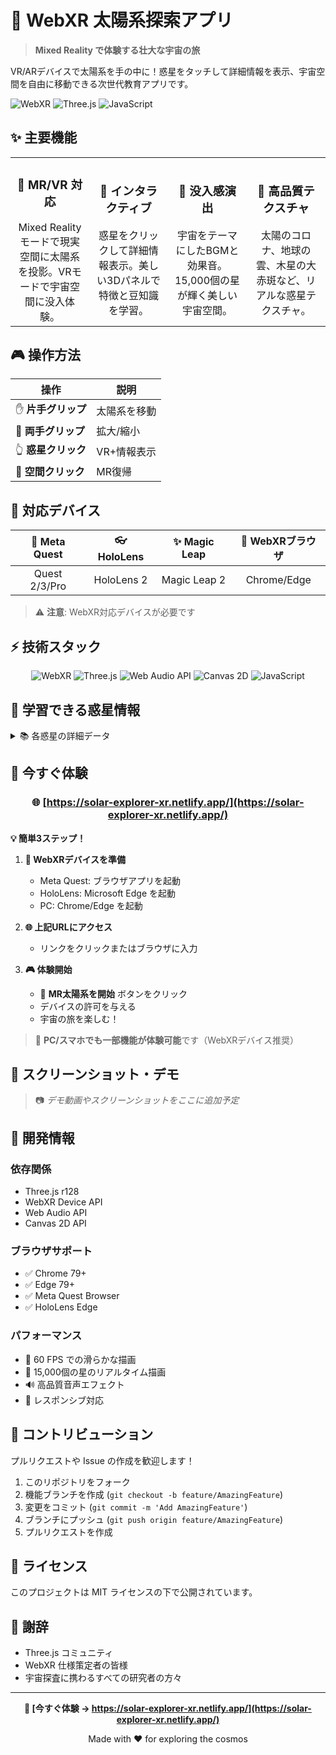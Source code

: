 # 🌌 WebXR 太陽系探索アプリ

> **Mixed Reality で体験する壮大な宇宙の旅**

VR/ARデバイスで太陽系を手の中に！惑星をタッチして詳細情報を表示、宇宙空間を自由に移動できる次世代教育アプリです。

![WebXR](https://img.shields.io/badge/WebXR-Enabled-00ff88?style=for-the-badge)
![Three.js](https://img.shields.io/badge/Three.js-r128-0088ff?style=for-the-badge)
![JavaScript](https://img.shields.io/badge/JavaScript-ES6+-ffaa00?style=for-the-badge)

## ✨ 主要機能

<table>
<tr>
<td align="center" width="25%">
<h3>🥽 MR/VR 対応</h3>
Mixed Reality モードで現実空間に太陽系を投影。VRモードで宇宙空間に没入体験。
</td>
<td align="center" width="25%">
<h3>🎯 インタラクティブ</h3>
惑星をクリックして詳細情報表示。美しい3Dパネルで特徴と豆知識を学習。
</td>
<td align="center" width="25%">
<h3>🎵 没入感演出</h3>
宇宙をテーマにしたBGMと効果音。15,000個の星が輝く美しい宇宙空間。
</td>
<td align="center" width="25%">
<h3>🔬 高品質テクスチャ</h3>
太陽のコロナ、地球の雲、木星の大赤斑など、リアルな惑星テクスチャ。
</td>
</tr>
</table>

## 🎮 操作方法

| 操作 | 説明 |
|------|------|
| ✋ **片手グリップ** | 太陽系を移動 |
| 🤲 **両手グリップ** | 拡大/縮小 |
| 👆 **惑星クリック** | VR+情報表示 |
| 🌌 **空間クリック** | MR復帰 |

## 🎯 対応デバイス

<div align="center">

| 🥽 Meta Quest | 👓 HoloLens | ✨ Magic Leap | 📱 WebXRブラウザ |
|:-------------:|:-----------:|:-------------:|:----------------:|
| Quest 2/3/Pro | HoloLens 2 | Magic Leap 2 | Chrome/Edge |

</div>

> ⚠️ **注意**: WebXR対応デバイスが必要です

## ⚡ 技術スタック

<div align="center">

![WebXR](https://img.shields.io/badge/WebXR-API-00ff88?style=flat-square&logo=webxr)
![Three.js](https://img.shields.io/badge/Three.js-r128-0088ff?style=flat-square&logo=three.js)
![Web Audio API](https://img.shields.io/badge/Web%20Audio-API-ffaa00?style=flat-square&logo=webaudio)
![Canvas 2D](https://img.shields.io/badge/Canvas-2D-ff6b6b?style=flat-square&logo=html5)
![JavaScript](https://img.shields.io/badge/JavaScript-ES6+-f7df1e?style=flat-square&logo=javascript)

</div>

## 🌟 学習できる惑星情報

<details>
<summary>📚 各惑星の詳細データ</summary>

### 太陽系の惑星たち

- **☀️ 太陽**: 核融合エネルギー、太陽風、コロナ現象
- **☿️ 水星**: 極端な温度差、カロリス盆地、軌道の特異性
- **♀️ 金星**: 逆回転、硫酸の雲、温室効果
- **🌍 地球**: 生命の惑星、月の影響、磁場保護
- **♂️ 火星**: 赤い惑星、オリンポス山、水の痕跡
- **♃ 木星**: ガス巨星、大赤斑、衛星の多様性
- **♄ 土星**: 美しいリング、タイタンの神秘
- **♅ 天王星**: 横倒し自転、氷の巨星
- **♆ 海王星**: 最強の風、計算による発見

</details>

## 🚀 今すぐ体験

<div align="center">

### 🌐 **[https://solar-explorer-xr.netlify.app/](https://solar-explorer-xr.netlify.app/)**

</div>

**💡 簡単3ステップ！**

1. **🥽 WebXRデバイスを準備**
   - Meta Quest: ブラウザアプリを起動
   - HoloLens: Microsoft Edge を起動
   - PC: Chrome/Edge を起動

2. **🌐 上記URLにアクセス**
   - リンクをクリックまたはブラウザに入力

3. **🎮 体験開始**
   - 🥽 **MR太陽系を開始** ボタンをクリック
   - デバイスの許可を与える
   - 宇宙の旅を楽しむ！

> 📱 **PC/スマホでも一部機能が体験可能**です（WebXRデバイス推奨）

## 🎨 スクリーンショット・デモ

> 📷 *デモ動画やスクリーンショットをここに追加予定*

## 🔧 開発情報

### 依存関係
- Three.js r128
- WebXR Device API
- Web Audio API
- Canvas 2D API

### ブラウザサポート
- ✅ Chrome 79+
- ✅ Edge 79+
- ✅ Meta Quest Browser
- ✅ HoloLens Edge

### パフォーマンス
- 🎯 60 FPS での滑らかな描画
- 🌟 15,000個の星のリアルタイム描画
- 🔊 高品質音声エフェクト
- 📱 レスポンシブ対応

## 🤝 コントリビューション

プルリクエストや Issue の作成を歓迎します！

1. このリポジトリをフォーク
2. 機能ブランチを作成 (`git checkout -b feature/AmazingFeature`)
3. 変更をコミット (`git commit -m 'Add AmazingFeature'`)
4. ブランチにプッシュ (`git push origin feature/AmazingFeature`)
5. プルリクエストを作成

## 📄 ライセンス

このプロジェクトは MIT ライセンスの下で公開されています。

## 🙏 謝辞

- Three.js コミュニティ
- WebXR 仕様策定者の皆様
- 宇宙探査に携わるすべての研究者の方々

---

<div align="center">

**🚀 [今すぐ体験 → https://solar-explorer-xr.netlify.app/](https://solar-explorer-xr.netlify.app/)**

Made with ❤️ for exploring the cosmos

</div> 